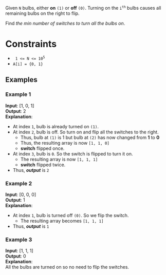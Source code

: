 Given `N` bulbs, either **on** `(1)` or **off** `(0)`.
Turning on the <code>i<sup>th</sup></code> bulbs causes all remaining bulbs on the right to flip.

Find *the min number of switches to turn all the bulbs on*.

Constraints
===========
* <code> 1 <= N <= 10<sup>5</sup></code>
* <code>A[i] = {0, 1}</code>

Examples
--------

### Example 1
**Input**: [1, 0, 1] <br />
**Output**: 2 <br />
**Explanation**: <br />
* At index `1`, bulb is already turned on `(1)`.
* At index `2`, bulb is off. So turn on and flip all the switches to the right.
    * Thus, bulb at `(1)` is 1 but bulb at `(2)` has now changed from **1** to **0**
    * Thus, the resulting array is now `[1, 1, 0]`
    * **switch** flipped once.
* At index `3`, bulb is `0`. So the switch is flipped to turn it on.
    * The resulting array is now `[1, 1, 1]`
    * **switch** flipped twice.
* Thus, ***output*** is `2`

### Example 2
**Input**: [0, 0, 0]       <br />
**Output**: 1       <br />
**Explanation**:       <br />
* At index `1`, bulb is turned off `(0)`. So we flip the switch.
  * The resulting array becomes `[1, 1, 1]`
* Thus, ***output*** is `1`
   
### Example 3
**Input**: [1, 1, 1]       <br />
**Output**: 0       <br />
**Explanation**:       <br />
All the bulbs are turned on so no need to flip the switches.   
